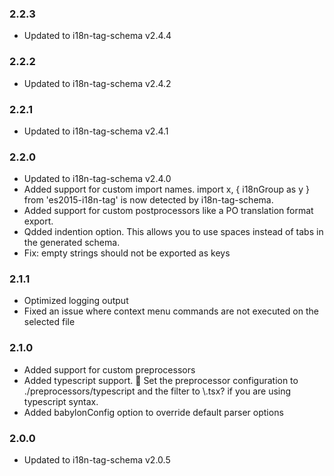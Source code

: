 ### 2.2.3

* Updated to i18n-tag-schema v2.4.4

### 2.2.2

* Updated to i18n-tag-schema v2.4.2

### 2.2.1

* Updated to i18n-tag-schema v2.4.1

### 2.2.0

* Updated to i18n-tag-schema v2.4.0
* Added support for custom import names. import x, { i18nGroup as y } from 'es2015-i18n-tag' is now detected by i18n-tag-schema.
* Added support for custom postprocessors like a PO translation format export.
* Qdded indention option. This allows you to use spaces instead of tabs in the generated schema.
* Fix: empty strings should not be exported as keys

### 2.1.1

* Optimized logging output
* Fixed an issue where context menu commands are not executed on the selected file

### 2.1.0

* Added support for custom preprocessors
* Added typescript support. 🎉 Set the preprocessor configuration to ./preprocessors/typescript and the filter to \\.tsx? if you are using typescript syntax.
* Added babylonConfig option to override default parser options

### 2.0.0

* Updated to i18n-tag-schema v2.0.5